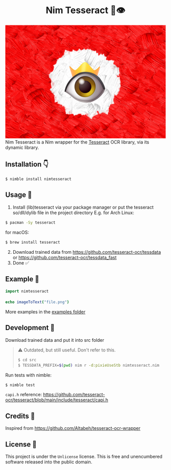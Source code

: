 <div align="center"><h1>Nim Tesseract 👑👁</h1></div>

![banner](/assets/banner.jpg)
Nim Tesseract is a Nim wrapper for the [Tesseract](https://github.com/tesseract-ocr/tesseract/) OCR library, via its dynamic library.

## Installation 👇
```bash
$ nimble install nimtesseract
```

## Usage 🌷
1. Install (lib)tesseract via your package manager or put the tesseract so/dll/dylib file in the project directory
E.g. for Arch Linux:
```bash
$ pacman -Sy tesseract
```

for macOS:
```bash
$ brew install tesseract
```

2. Download trained data from https://github.com/tesseract-ocr/tessdata or https://github.com/tesseract-ocr/tessdata_fast
3. Done ✅

## Example 🤔
```nim
import nimtesseract

echo imageToText("file.png")
```
More examples in the [examples folder](/examples)

## Development 🔩
Download trained data and put it into src folder

> ⚠️ Outdated, but still useful. Don't refer to this.
> ```bash
> $ cd src
> $ TESSDATA_PREFIX=$(pwd) nim r -d:pixieUseStb nimtesseract.nim
> ```

Run tests with nimble:
```bash
$ nimble test
```

`capi.h` reference: https://github.com/tesseract-ocr/tesseract/blob/main/include/tesseract/capi.h

## Credits 👻
Inspired from https://github.com/Altabeh/tesseract-ocr-wrapper

## License 📕
This project is under the `Unlicense` license.
This is free and unencumbered software released into the public domain.
